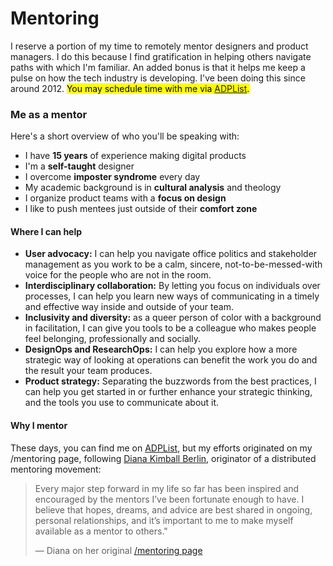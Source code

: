 # Mentoring
I reserve a portion of my time to remotely mentor designers and product managers. I do this because I find gratification in helping others navigate paths with which I'm familiar. An added bonus is that it helps me keep a pulse on how the tech industry is developing. I've been doing this since around 2012. <mark>You may schedule time with me via [ADPList](https://adplist.org/mentors/zinzy-nev-geene).</mark>

### Me as a mentor
Here's a short overview of who you'll be speaking with:

- I have **15 years** of experience making digital products
- I'm a **self-taught** designer
- I overcome **imposter syndrome** every day
- My academic background is in **cultural analysis** and theology
- I organize product teams with a **focus on design**
- I like to push mentees just outside of their **comfort zone**

#### Where I can help

- **User advocacy:** I can help you navigate office politics and stakeholder management as you work to be a calm, sincere, not-to-be-messed-with voice for the people who are not in the room.
- **Interdisciplinary collaboration:** By letting you focus on individuals over processes, I can help you learn new ways of communicating in a timely and effective way inside and outside of your team.
- **Inclusivity and diversity:** as a queer person of color with a background in facilitation, I can give you tools to be a colleague who makes people feel belonging, professionally and socially.
- **DesignOps and ResearchOps:** I can help you explore how a more strategic way of looking at operations can benefit the work you do and the result your team produces.
- **Product strategy:** Separating the buzzwords from the best practices, I can help you get started in or further enhance your strategic thinking, and the tools you use to communicate about it.

#### Why I mentor
These days, you can find me on [ADPList](https://adplist.org/mentors/zinzy-nev-geene), but my efforts originated on my /mentoring page, following [Diana Kimball Berlin](https://dianaberlin.com/), originator of a distributed mentoring movement:


> Every major step forward in my life so far has been inspired and encouraged by the mentors I’ve been fortunate enough to have. I believe that hopes, dreams, and advice are best shared in ongoing, personal relationships, and it’s important to me to make myself available as a mentor to others."
> 
>  — Diana on her original [/mentoring page](https://github.com/dianakimball/mentoring-is)
